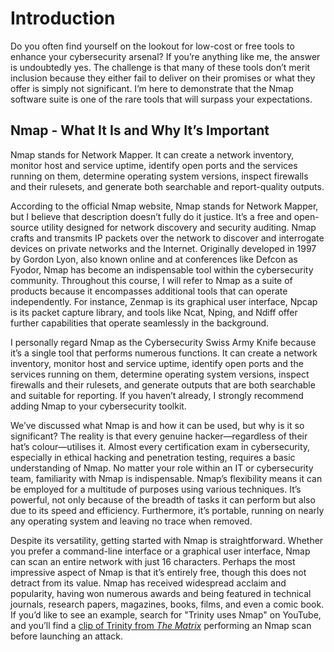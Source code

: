 # Introduction

Do you often find yourself on the lookout for low-cost or free tools to enhance your cybersecurity arsenal? If you’re anything like me, the answer is undoubtedly yes. The challenge is that many of these tools don’t merit inclusion because they either fail to deliver on their promises or what they offer is simply not significant. I’m here to demonstrate that the Nmap software suite is one of the rare tools that will surpass your expectations.

## Nmap - What It Is and Why It’s Important
Nmap stands for Network Mapper. It can create a network inventory, monitor host and service uptime, identify open ports and the services running on them, determine operating system versions, inspect firewalls and their rulesets, and generate both searchable and report-quality outputs.

According to the official Nmap website, Nmap stands for Network Mapper, but I believe that description doesn’t fully do it justice. It’s a free and open-source utility designed for network discovery and security auditing. Nmap crafts and transmits IP packets over the network to discover and interrogate devices on private networks and the Internet. Originally developed in 1997 by Gordon Lyon, also known online and at conferences like Defcon as Fyodor, Nmap has become an indispensable tool within the cybersecurity community. Throughout this course, I will refer to Nmap as a suite of products because it encompasses additional tools that can operate independently. For instance, Zenmap is its graphical user interface, Npcap is its packet capture library, and tools like Ncat, Nping, and Ndiff offer further capabilities that operate seamlessly in the background.

I personally regard Nmap as the Cybersecurity Swiss Army Knife because it’s a single tool that performs numerous functions. It can create a network inventory, monitor host and service uptime, identify open ports and the services running on them, determine operating system versions, inspect firewalls and their rulesets, and generate outputs that are both searchable and suitable for reporting. If you haven’t already, I strongly recommend adding Nmap to your cybersecurity toolkit.

We’ve discussed what Nmap is and how it can be used, but why is it so significant? The reality is that every genuine hacker—regardless of their hat’s colour—utilises it. Almost every certification exam in cybersecurity, especially in ethical hacking and penetration testing, requires a basic understanding of Nmap. No matter your role within an IT or cybersecurity team, familiarity with Nmap is indispensable. Nmap’s flexibility means it can be employed for a multitude of purposes using various techniques. It’s powerful, not only because of the breadth of tasks it can perform but also due to its speed and efficiency. Furthermore, it’s portable, running on nearly any operating system and leaving no trace when removed.

Despite its versatility, getting started with Nmap is straightforward. Whether you prefer a command-line interface or a graphical user interface, Nmap can scan an entire network with just 16 characters. Perhaps the most impressive aspect of Nmap is that it’s entirely free, though this does not detract from its value. Nmap has received widespread acclaim and popularity, having won numerous awards and being featured in technical journals, research papers, magazines, books, films, and even a comic book. If you’d like to see an example, search for "Trinity uses Nmap" on YouTube, and you’ll find a [clip of Trinity from *The Matrix*](https://www.youtube.com/watch?v=0PxTAn4g20U) performing an Nmap scan before launching an attack.

